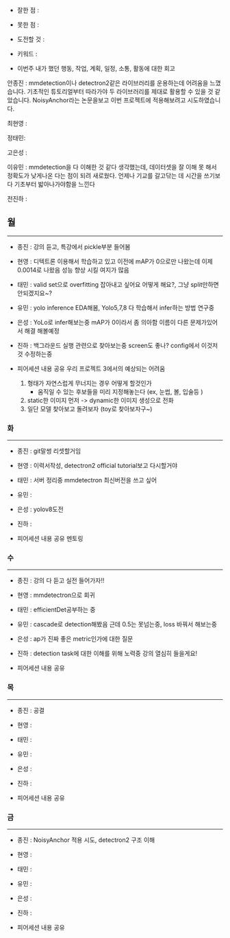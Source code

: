 - 잘한 점 : 

- 못한 점 : 
    
- 도전할 것 : 

- 키워드 : 

- 이번주 내가 했던 행동, 작업, 계획, 일정, 소통, 활동에 대한 회고

안종진 : mmdetection이나 detectron2같은 라이브러리를 운용하는데 어려움을 느꼈습니다. 기초적인 튜토리얼부터 따라가야 두 라이브러리를 제대로 활용할 수 있을 것 같았습니다. NoisyAnchor라는 논문을보고 이번 프로젝트에 적용해보려고 시도하였습니다.

최현영 : 

정태민:  

고은성 : 

이유민 : mmdetection을 다 이해한 것 같다 생각했는데, 데이터셋을 잘 이해 못 해서 정확도가 낮게나온 다는 점이 되려 새로웠다. 언제나 기교를 갈고닦는 데 시간을 쓰기보다 기초부터 밟아나가야함을 느낀다

전진하 : 

## 월

---

- 종진 : 강의 듣고, 특강에서 pickle부분 들어봄 
- 현영 : 디텍트론 이용해서 학습하고 있고 이전에 mAP가 0으로만 나왔는데 이제 0.0014로 나왔음 성능 향상 시킬 여지가 많음
- 태민 : valid set으로 overfitting 잡아내고 싶어요 어떻게 해요?, 그냥 split만하면 안되겠지요~?
- 유민 : yolo inference EDA해봄, Yolo5,7,8 다 학습해서 infer하는 방법 연구중
- 은성 : YoLo로 infer해보는중 mAP가 0이라서 좀 의아함 이름이 다른 문제가있어서 해결 해볼예정
- 진하 : 백그라운드 실행 관련으로 찾아보는중 screen도 좋나? config에서 이것저것 수정하는중

- 피어세션 내용 공유
    우리 프로젝트 3에서의 예상되는 어려움
    1. 형태가 자연스럽게 무너지는 경우 어떻게 할것인가
        - 움직일 수 있는 후보들을 미리 지정해놓는다 (ex, 눈썹, 볼, 입술등 )
    2. static한 이미지 먼저 -> dynamic한 이미지 생성으로 전화
    3. 일단 모델 찾아보고 돌려보자 (toy로 찾아보자구~)

### 화

---

- 종진 : git말썽 리셋할거임
- 현영 : 이력서작성, detectron2 official tutorial보고 다시할거야
- 태민 : 서버 정리중 mmdetectron 최신버전을 쓰고 싶어
- 유민 : 
- 은성 : yolov8도전
- 진하 : 

- 피어세션 내용 공유
    멘토링 


### 수

---

- 종진 : 강의 다 듣고 실전 들어가자!!
- 현영 : mmdetectron으로 회귀
- 태민 : efficientDet공부하는 중
- 유민 : cascade로 detection해봤음 근데 0.5는 못넘는중, loss 바꿔서 해보는중
- 은성 : ap가 진짜 좋은 metric인가에 대한 질문
- 진하 : detection task에 대한 이해를 위해 노력중 강의 열심히 들을게요!

- 피어세션 내용 공유

### 목

---

- 종진 : 공결
- 현영 : 
- 태민 : 
- 유민 : 
- 은성 : 
- 진하 : 

- 피어세션 내용 공유

### 금

---

- 종진 : NoisyAnchor 적용 시도, detectron2 구조 이해
- 현영 : 
- 태민 : 
- 유민 : 
- 은성 : 
- 진하 : 

- 피어세션 내용 공유
